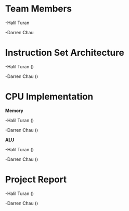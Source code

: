 # **Team Members**

-Halil Turan

-Darren Chau

# **Instruction Set Architecture**

-Halil Turan ()

-Darren Chau ()

# **CPU Implementation**

**Memory**

-Halil Turan ()

-Darren Chau ()

**ALU**

-Halil Turan ()

-Darren Chau ()

# **Project Report**

-Halil Turan ()

-Darren Chau ()

